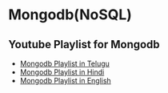 # Mongodb(NoSQL)

## Youtube Playlist for Mongodb

- [Mongodb Playlist in Telugu]()
- [Mongodb Playlist in Hindi]()
- [Mongodb Playlist in English]()
